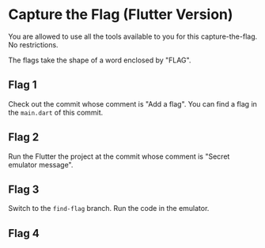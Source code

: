 # Capture the Flag (Flutter Version)

You are allowed to use all the tools available to you for this capture-the-flag. No restrictions.

The flags take the shape of a word enclosed by "FLAG".

## Flag 1

Check out the commit whose comment is "Add a flag". You can find a flag in the `main.dart` of this commit.

## Flag 2

Run the Flutter the project at the commit whose comment is "Secret emulator message".

## Flag 3

Switch to the `find-flag` branch. Run the code in the emulator.

## Flag 4
